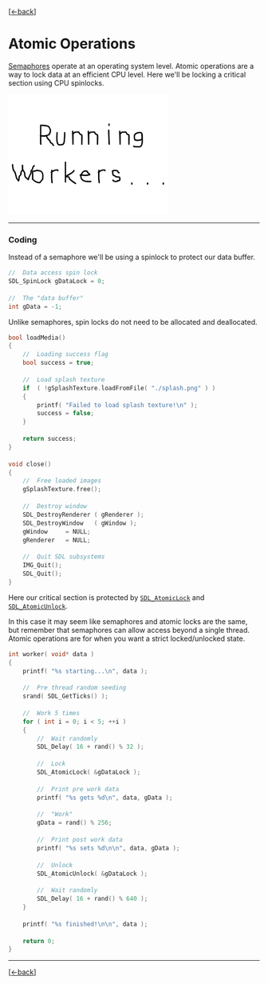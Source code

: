 [[<-back](../README.md)]

# Atomic Operations

[Semaphores](../lesson-47/README.md) operate at an operating system level. Atomic operations are a way to lock data at an efficient CPU level. Here we'll be locking a critical section using CPU spinlocks.

![preview](./md/preview.png)

---

### Coding

Instead of a semaphore we'll be using a spinlock to protect our data buffer.

``` C++
//  Data access spin lock
SDL_SpinLock gDataLock = 0;

//  The "data buffer"
int gData = -1;
```

Unlike semaphores, spin locks do not need to be allocated and deallocated.

``` C++
bool loadMedia()
{
    //  Loading success flag
    bool success = true;

    //  Load splash texture
    if  ( !gSplashTexture.loadFromFile( "./splash.png" ) )
    {
        printf( "Failed to load splash texture!\n" );
        success = false;
    }

    return success;
}

void close()
{
    //  Free loaded images
    gSplashTexture.free();

    //  Destroy window
    SDL_DestroyRenderer ( gRenderer );
    SDL_DestroyWindow   ( gWindow );
    gWindow     = NULL;
    gRenderer   = NULL;

    //  Quit SDL subsystems
    IMG_Quit();
    SDL_Quit();
}
```

Here our critical section is protected by [`SDL_AtomicLock`](http://wiki.libsdl.org/SDL_AtomicLock) and [`SDL_AtomicUnlock`](http://wiki.libsdl.org/SDL_AtomicUnlock).

In this case it may seem like semaphores and atomic locks are the same, but remember that semaphores can allow access beyond a single thread. Atomic operations are for when you want a strict locked/unlocked state.

``` C++
int worker( void* data )
{
    printf( "%s starting...\n", data );

    //  Pre thread random seeding
    srand( SDL_GetTicks() );

    //  Work 5 times
    for ( int i = 0; i < 5; ++i )
    {
        //  Wait randomly
        SDL_Delay( 16 + rand() % 32 );

        //  Lock
        SDL_AtomicLock( &gDataLock );

        //  Print pre work data
        printf( "%s gets %d\n", data, gData );

        //  "Work"
        gData = rand() % 256;

        //  Print post work data
        printf( "%s sets %d\n\n", data, gData );
        
        //  Unlock
        SDL_AtomicUnlock( &gDataLock );

        //  Wait randomly
        SDL_Delay( 16 + rand() % 640 );
    }

    printf( "%s finished!\n\n", data );

    return 0;
}
```

---

[[<-back](../README.md)]

